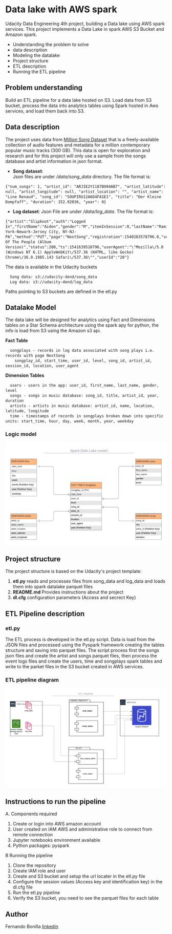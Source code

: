 # Data lake with AWS spark

Udacity Data Engineering 4th project, building a Data lake using AWS spark services. This project implements a Data Lake in spark AWS S3 Bucket and Amazon spark.

- Understanding the problem to solve
- data description
- Modeling the datalake
- Project structure
- ETL description
- Running the ETL pipeline


## Problem understanding

Build an ETL pipeline for a data lake hosted on S3. Load data from S3 bucket, process the data into analytics tables using Spark hosted in Aws services, and load them back into S3.

## Data description

The project uses data from [Million Song Dataset](https://labrosa.ee.columbia.edu/millionsong/) that is a freely-available collection of audio features and metadata for a million contemporary popular music tracks (300 GB). This data is open for exploration and research and for this project will only use a sample from the songs database and artist information in json format.
  
- **Song dataset**:  
  Json files are under */data/song_data* directory. The file format is:

```
{"num_songs": 1, "artist_id": "ARJIE2Y1187B994AB7", "artist_latitude": null, "artist_longitude": null, "artist_location": "", "artist_name": "Line Renaud", "song_id": "SOUPIRU12A6D4FA1E1", "title": "Der Kleine Dompfaff", "duration": 152.92036, "year": 0}
```

- **Log dataset**: 
  Json File are under */data/log_data*. The file format is:

```
{"artist":"Slipknot","auth":"Logged In","firstName":"Aiden","gender":"M","itemInSession":0,"lastName":"Ramirez","length":192.57424,"level":"paid","location":"New York-Newark-Jersey City, NY-NJ-PA","method":"PUT","page":"NextSong","registration":1540283578796.0,"sessionId":19,"song":"Opium Of The People (Album Version)","status":200,"ts":1541639510796,"userAgent":"\"Mozilla\/5.0 (Windows NT 6.1) AppleWebKit\/537.36 (KHTML, like Gecko) Chrome\/36.0.1985.143 Safari\/537.36\"","userId":"20"}
```

The data is available in the Udacity buckets 

```
  Song data: s3://udacity-dend/song_data
  Log data: s3://udacity-dend/log_data

```
Paths pointing to S3 buckets are defined in the etl.py


## Datalake Model

The data lake will be designed for analytics using Fact and Dimensions tables on a Star Schema architecture using the spark apy for python, the info is load from S3 using the Amazon s3 api.

**Fact Table**
```
  songplays - records in log data associated with song plays i.e. records with page NextSong
    songplay_id, start_time, user_id, level, song_id, artist_id, session_id, location, user_agent
```

**Dimension Tables**

```
  users - users in the app: user_id, first_name, last_name, gender, level
  songs - songs in music database: song_id, title, artist_id, year, duration
  artists - artists in music database: artist_id, name, location, latitude, longitude
  time - timestamps of records in songplays broken down into specific units: start_time, hour, day, week, month, year, weekday
```

### Logic model

![Logic model](https://github.com/Fer-Bonilla/Udacity-Data-Engineering-datalake-with-aws-spark/blob/main/images/dataLake_model.png)


## Project structure

The project structure is based on the Udacity's project template:
1. **etl.py** reads and processes files from song_data and log_data and loads them into spark datalake parquet files
2. **README.md** Provides instructions about the project
3. **dl.cfg** configuration parameters (Access and secrect Key)

## ETL Pipeline description

### etl.py
The ETL process is developed in the etl.py script. Data is load from the JSON files and processed using the Pyspark framework creating the tables structure and saving into parquet files. The script process first the songs json files and create the artist and songs parquet files, then process the event logs files and create the users, time and songplays spark tables and write to the parket files in the S3 bucket created in AWS services.


### ETL pipeline diagram

![ETL pipeline diagram](https://github.com/Fer-Bonilla/Udacity-Data-Engineering-datawarehouse-with-aws-redshift/blob/main/images/ETL_pipeline.png)

## Instructions to run the pipeline

A. Components required

 1.	Create or login into AWS amazon account
 2.	User created on IAM AWS and administrative role to connect from remote connection
 3.	Jupyter notebooks environment available
 4.	Python packages: pyspark

B Running the pipeline

 1.	Clone the repository
 2.	Create IAM role and user
 3.	Create and S3 bucket and setup the url locater in the etl.py file
 4.	Configure the session values (Access key and identification key) in the dl.cfg file
 5.	Run the etl.py pipeline
 6.	Verify the S3 bucket, you need to see the parquet files for each table

## Author 
Fernando Bonilla [linkedin](https://www.linkedin.com/in/fer-bonilla/)
